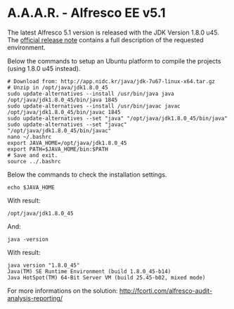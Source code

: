 A.A.A.R. - Alfresco EE v5.1
===

The latest Alfresco 5.1 version is released with the JDK Version 1.8.0 u45.
The [official release note](http://docs.alfresco.com/5.0/tasks/alfresco-sdk-install-java-home.html) contains a full description of the requested environment.

Below the commands to setup an Ubuntu platform to compile the projects (using 1.8.0 u45 instead).

    # Download from: http://app.nidc.kr/java/jdk-7u67-linux-x64.tar.gz
    # Unzip in /opt/java/jdk1.8.0_45
    sudo update-alternatives --install /usr/bin/java java /opt/java/jdk1.8.0_45/bin/java 1845
    sudo update-alternatives --install /usr/bin/javac javac /opt/java/jdk1.8.0_45/bin/javac 1845
    sudo update-alternatives --set "java" "/opt/java/jdk1.8.0_45/bin/java"
    sudo update-alternatives --set "javac" "/opt/java/jdk1.8.0_45/bin/javac"
    nano ~/.bashrc
    export JAVA_HOME=/opt/java/jdk1.8.0_45
    export PATH=$JAVA_HOME/bin:$PATH
    # Save and exit.
    source ../.bashrc

Below the commands to check the installation settings.

    echo $JAVA_HOME

With result:

    /opt/java/jdk1.8.0_45

And:

    java -version

With result:

    java version "1.8.0_45"
    Java(TM) SE Runtime Environment (build 1.8.0_45-b14)
    Java HotSpot(TM) 64-Bit Server VM (build 25.45-b02, mixed mode)

For more informations on the solution:
http://fcorti.com/alfresco-audit-analysis-reporting/
